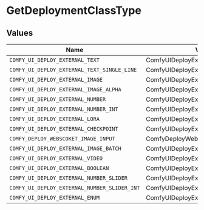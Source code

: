 # GetDeploymentClassType


## Values

| Name                                         | Value                                        |
| -------------------------------------------- | -------------------------------------------- |
| `COMFY_UI_DEPLOY_EXTERNAL_TEXT`              | ComfyUIDeployExternalText                    |
| `COMFY_UI_DEPLOY_EXTERNAL_TEXT_SINGLE_LINE`  | ComfyUIDeployExternalTextSingleLine          |
| `COMFY_UI_DEPLOY_EXTERNAL_IMAGE`             | ComfyUIDeployExternalImage                   |
| `COMFY_UI_DEPLOY_EXTERNAL_IMAGE_ALPHA`       | ComfyUIDeployExternalImageAlpha              |
| `COMFY_UI_DEPLOY_EXTERNAL_NUMBER`            | ComfyUIDeployExternalNumber                  |
| `COMFY_UI_DEPLOY_EXTERNAL_NUMBER_INT`        | ComfyUIDeployExternalNumberInt               |
| `COMFY_UI_DEPLOY_EXTERNAL_LORA`              | ComfyUIDeployExternalLora                    |
| `COMFY_UI_DEPLOY_EXTERNAL_CHECKPOINT`        | ComfyUIDeployExternalCheckpoint              |
| `COMFY_DEPLOY_WEBSCOKET_IMAGE_INPUT`         | ComfyDeployWebscoketImageInput               |
| `COMFY_UI_DEPLOY_EXTERNAL_IMAGE_BATCH`       | ComfyUIDeployExternalImageBatch              |
| `COMFY_UI_DEPLOY_EXTERNAL_VIDEO`             | ComfyUIDeployExternalVideo                   |
| `COMFY_UI_DEPLOY_EXTERNAL_BOOLEAN`           | ComfyUIDeployExternalBoolean                 |
| `COMFY_UI_DEPLOY_EXTERNAL_NUMBER_SLIDER`     | ComfyUIDeployExternalNumberSlider            |
| `COMFY_UI_DEPLOY_EXTERNAL_NUMBER_SLIDER_INT` | ComfyUIDeployExternalNumberSliderInt         |
| `COMFY_UI_DEPLOY_EXTERNAL_ENUM`              | ComfyUIDeployExternalEnum                    |